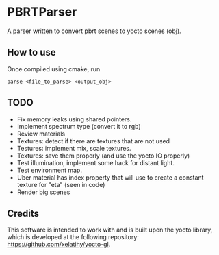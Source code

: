 # PBRTParser

A parser written to convert pbrt scenes to yocto scenes (obj).

## How to use
Once compiled using cmake, run
```
parse <file_to_parse> <output_obj>
```

## TODO

- Fix memory leaks using shared pointers.
- Implement spectrum type (convert it to rgb)
- Review materials
- Textures: detect if there are textures that are not used
- Testures: implement mix, scale textures.
- Textures: save them properly (and use the yocto IO properly)
- Test illumination, implement some hack for distant light.
- Test environment map.
- Uber material has index property that will use to create a constant texture for "eta" (seen in code)
- Render big scenes

## Credits
This software is intended to work with and is built upon the yocto library, which is developed at the following repository: https://github.com/xelatihy/yocto-gl.